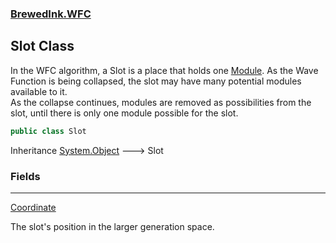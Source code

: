 ### [BrewedInk.WFC](BrewedInk_WFC.md 'BrewedInk.WFC')
## Slot Class
In the WFC algorithm, a Slot is a place that holds one [Module](Module.md 'BrewedInk.WFC.Module'). As the Wave Function is being collapsed, the slot may have many potential modules available to it.  
As the collapse continues, modules are removed as possibilities from the slot, until there is only one module possible for the slot.  
  
```csharp
public class Slot
```

Inheritance [System.Object](https://docs.microsoft.com/en-us/dotnet/api/System.Object 'System.Object') &#129106; Slot  
### Fields

***
[Coordinate](Slot_Coordinate.md 'BrewedInk.WFC.Slot.Coordinate')

The slot's position in the larger generation space.   
